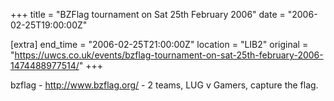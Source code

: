 +++
title = "BZFlag tournament on Sat 25th February 2006"
date = "2006-02-25T19:00:00Z"

[extra]
end_time = "2006-02-25T21:00:00Z"
location = "LIB2"
original = "https://uwcs.co.uk/events/bzflag-tournament-on-sat-25th-february-2006-1474488977514/"
+++

bzflag - http://www.bzflag.org/ - 2 teams, LUG v Gamers, capture the flag.

